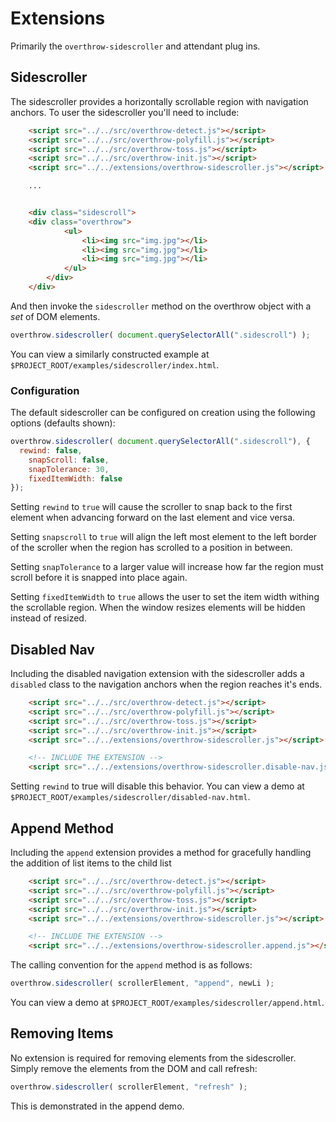 # Extensions

Primarily the `overthrow-sidescroller` and attendant plug ins.

## Sidescroller

The sidescroller provides a horizontally scrollable region with navigation anchors. To user the sidescroller you'll need to include:

```html
	<script src="../../src/overthrow-detect.js"></script>
	<script src="../../src/overthrow-polyfill.js"></script>
	<script src="../../src/overthrow-toss.js"></script>
	<script src="../../src/overthrow-init.js"></script>
	<script src="../../extensions/overthrow-sidescroller.js"></script>

	...


	<div class="sidescroll">
  	<div class="overthrow">
			<ul>
				<li><img src="img.jpg"></li>
				<li><img src="img.jpg"></li>
				<li><img src="img.jpg"></li>
			</ul>
		</div>
	</div>
```

And then invoke the `sidescroller` method on the overthrow object with a *set* of DOM elements.

```javascript
overthrow.sidescroller( document.querySelectorAll(".sidescroll") );
```

You can view a similarly constructed example at `$PROJECT_ROOT/examples/sidescroller/index.html`.

### Configuration

The default sidescroller can be configured on creation using the following options (defaults shown):

```javascript
overthrow.sidescroller( document.querySelectorAll(".sidescroll"), {
  rewind: false,
	snapScroll: false,
	snapTolerance: 30,
	fixedItemWidth: false
});
```

Setting `rewind` to `true` will cause the scroller to snap back to the first element when advancing forward on the last element and vice versa.

Setting `snapscroll` to `true` will align the left most element to the left border of the scroller when the region has scrolled to a position in between.

Setting `snapTolerance` to a larger value will increase how far the region must scroll before it is snapped into place again.

Setting `fixedItemWidth` to `true` allows the user to set the item width withing the scrollable region. When the window resizes elements will be hidden instead of resized.

## Disabled Nav

Including the disabled navigation extension with the sidescroller adds a `disabled` class to the navigation anchors when the region reaches it's ends.

```html
	<script src="../../src/overthrow-detect.js"></script>
	<script src="../../src/overthrow-polyfill.js"></script>
	<script src="../../src/overthrow-toss.js"></script>
	<script src="../../src/overthrow-init.js"></script>
	<script src="../../extensions/overthrow-sidescroller.js"></script>

	<!-- INCLUDE THE EXTENSION -->
	<script src="../../extensions/overthrow-sidescroller.disable-nav.js"></script>
```
Setting `rewind` to true will disable this behavior. You can view a demo at `$PROJECT_ROOT/examples/sidescroller/disabled-nav.html`.

## Append Method

Including the `append` extension provides a method for gracefully handling the addition of list items to the child list

```html
	<script src="../../src/overthrow-detect.js"></script>
	<script src="../../src/overthrow-polyfill.js"></script>
	<script src="../../src/overthrow-toss.js"></script>
	<script src="../../src/overthrow-init.js"></script>
	<script src="../../extensions/overthrow-sidescroller.js"></script>

	<!-- INCLUDE THE EXTENSION -->
	<script src="../../extensions/overthrow-sidescroller.append.js"></script>
```

The calling convention for the `append` method is as follows:

```javascript
overthrow.sidescroller( scrollerElement, "append", newLi );
```

You can view a demo at `$PROJECT_ROOT/examples/sidescroller/append.html`.

## Removing Items

No extension is required for removing elements from the sidescroller. Simply remove the elements from the DOM and call refresh:

```javascript
overthrow.sidescroller( scrollerElement, "refresh" );
```

This is demonstrated in the append demo.
